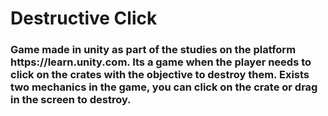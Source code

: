 <h1>Destructive Click</h1>

<h3> Game made in unity as part of the studies on the platform https://learn.unity.com.
	Its a game when the player needs to click on the crates with the objective to destroy them. 
Exists two mechanics in the game, you can click on the crate or drag in the screen to destroy. </h3>